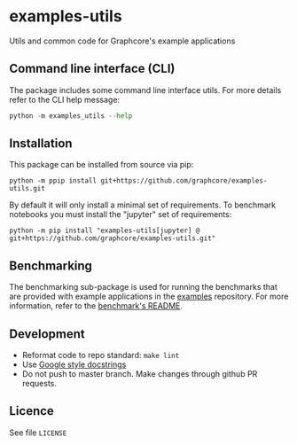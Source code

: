 # examples-utils
Utils and common code for Graphcore's example applications

## Command line interface (CLI)

The package includes some command line interface utils. For more details refer to the CLI help message:

```python
python -m examples_utils --help
```

## Installation

This package can be installed from source via pip:

```console
python -m ppip install git+https://github.com/graphcore/examples-utils.git
```

By default it will only install a minimal set of requirements. To benchmark notebooks you must
install the "jupyter" set of requirements:

```console
python -m pip install "examples-utils[jupyter] @ git+https://github.com/graphcore/examples-utils.git"
```

## Benchmarking

The benchmarking sub-package is used for running the benchmarks that are provided with example applications in the [examples](https://github.com/graphcore/examples) repository. For more information, refer to the [benchmark's README](https://github.com/graphcore/examples-utils/blob/master/examples_utils/benchmarks/README.md).

## Development

* Reformat code to repo standard: `make lint`
* Use [Google style docstrings](https://sphinxcontrib-napoleon.readthedocs.io/en/latest/example_google.html)
* Do not push to master branch. Make changes through github PR requests.

## Licence

See file `LICENSE`
